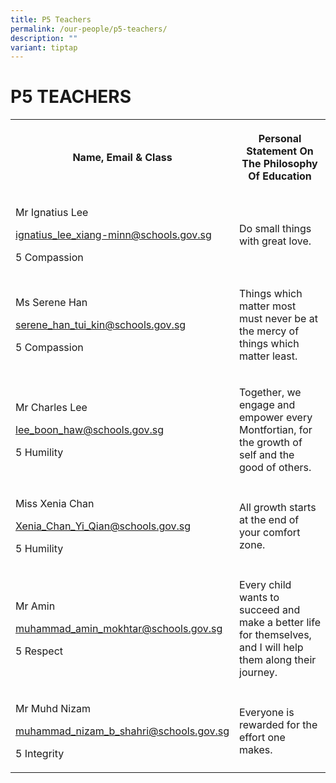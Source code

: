 ```yaml
---
title: P5 Teachers
permalink: /our-people/p5-teachers/
description: ""
variant: tiptap
---
```

<h1><strong>P5 TEACHERS</strong></h1>
<table style="minWidth: 50px">
<colgroup>
<col>
<col>
</colgroup>
<tbody>
<tr>
<th rowspan="1" colspan="1">
<p>Name, Email &amp; Class</p>
</th>
<th rowspan="1" colspan="1">
<p>Personal Statement On The Philosophy Of Education</p>
</th>
</tr>
<tr>
<td rowspan="1" colspan="1">
<p>Mr Ignatius Lee</p>
<p><a href="mailto:ignatius_lee_xiang-minn@schools.gov.sg" rel="noopener noreferrer nofollow" target="_blank">ignatius_lee_xiang-minn@schools.gov.sg</a>
</p>
<p>5 Compassion</p>
</td>
<td rowspan="1" colspan="1">
<p>Do small things with great love.</p>
</td>
</tr>
<tr>
<td rowspan="1" colspan="1">
<p>Ms Serene Han</p>
<p><a href="mailto:serene_han_tui_kin@schools.gov.sg" rel="noopener noreferrer nofollow" target="_blank">serene_han_tui_kin@schools.gov.sg</a>
</p>
<p>5 Compassion</p>
</td>
<td rowspan="1" colspan="1">
<p>Things which matter most must never be at the mercy of things which matter
least.</p>
</td>
</tr>
<tr>
<td rowspan="1" colspan="1">
<p>Mr Charles Lee</p>
<p><a href="mailto:lee_boon_haw@schools.gov.sg" rel="noopener noreferrer nofollow" target="_blank">lee_boon_haw@schools.gov.sg</a>
</p>
<p>5 Humility</p>
</td>
<td rowspan="1" colspan="1">
<p>Together, we engage and empower every Montfortian, for the growth of self
and the good of others.</p>
</td>
</tr>
<tr>
<td rowspan="1" colspan="1">
<p>Miss Xenia Chan</p>
<p><a href="mailto:Xenia_Chan_Yi_Qian@schools.gov.sg" rel="noopener noreferrer nofollow" target="_blank">Xenia_Chan_Yi_Qian@schools.gov.sg</a>
</p>
<p>5 Humility</p>
</td>
<td rowspan="1" colspan="1">
<p>All growth starts at the end of your comfort zone.</p>
</td>
</tr>
<tr>
<td rowspan="1" colspan="1">
<p>Mr Amin</p>
<p><a href="mailto:muhammad_amin_mokhtar@schools.gov.sg" rel="noopener noreferrer nofollow" target="_blank">muhammad_amin_mokhtar@schools.gov.sg</a>
</p>
<p>5 Respect</p>
</td>
<td rowspan="1" colspan="1">
<p>Every child wants to succeed and make a better life for themselves, and
I will help them along their journey.</p>
</td>
</tr>
<tr>
<td rowspan="1" colspan="1">
<p>Mr Muhd Nizam</p>
<p><a href="mailto:muhammad_nizam_b_shahri@schools.gov.sg" rel="noopener noreferrer nofollow" target="_blank">muhammad_nizam_b_shahri@schools.gov.sg</a>
</p>
<p>5 Integrity</p>
</td>
<td rowspan="1" colspan="1">
<p>Everyone is rewarded for the effort one makes.</p>
</td>
</tr>
</tbody>
</table>
<p></p>